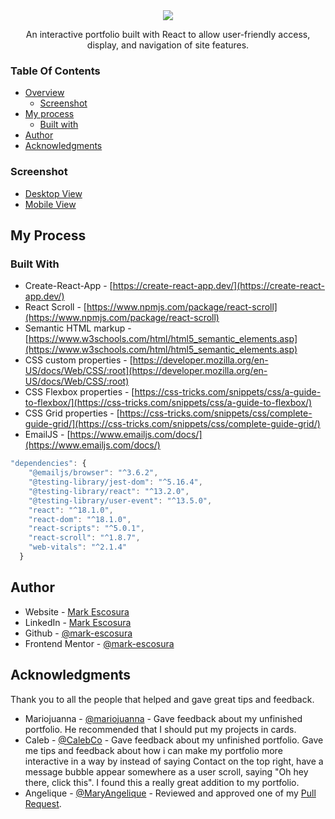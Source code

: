 <div align="center">
<a href=""><img src="https://readme-typing-svg.herokuapp.com?lines=Personal+Portfolio+Made+With+❤️;&center=true&width=550&height=45&color=ffffff"></a>

An interactive portfolio built with React to allow user-friendly access, display, and navigation of site features.

</div>

### Table Of Contents

- [Overview](#overview)
  - [Screenshot](#screenshot)
- [My process](#my-process)
  - [Built with](#built-with)
- [Author](#author)
- [Acknowledgments](#acknowledgments)

### Screenshot

- [Desktop View](/src/designs/desktop-view.png) <br/>
- [Mobile View](/src/designs/mobile-view.png)

## My Process

### Built With

- Create-React-App - [https://create-react-app.dev/](https://create-react-app.dev/)
- React Scroll - [https://www.npmjs.com/package/react-scroll](https://www.npmjs.com/package/react-scroll)
- Semantic HTML markup - [https://www.w3schools.com/html/html5_semantic_elements.asp](https://www.w3schools.com/html/html5_semantic_elements.asp)
- CSS custom properties - [https://developer.mozilla.org/en-US/docs/Web/CSS/:root](https://developer.mozilla.org/en-US/docs/Web/CSS/:root)
- CSS Flexbox properties - [https://css-tricks.com/snippets/css/a-guide-to-flexbox/](https://css-tricks.com/snippets/css/a-guide-to-flexbox/)
- CSS Grid properties - [https://css-tricks.com/snippets/css/complete-guide-grid/](https://css-tricks.com/snippets/css/complete-guide-grid/)
- EmailJS - [https://www.emailjs.com/docs/](https://www.emailjs.com/docs/)

```js
"dependencies": {
    "@emailjs/browser": "^3.6.2",
    "@testing-library/jest-dom": "^5.16.4",
    "@testing-library/react": "^13.2.0",
    "@testing-library/user-event": "^13.5.0",
    "react": "^18.1.0",
    "react-dom": "^18.1.0",
    "react-scripts": "^5.0.1",
    "react-scroll": "^1.8.7",
    "web-vitals": "^2.1.4"
  }
```

## Author

- Website - [Mark Escosura](https://mark-escosura-portfolio.vercel.app/)
- LinkedIn - [Mark Escosura](https://www.linkedin.com/in/markintech)
- Github - [@mark-escosura](https://www.github.com/mark-escosura)
- Frontend Mentor - [@mark-escosura](https://www.frontendmentor.io/profile/mark-escosura)

## Acknowledgments

Thank you to all the people that helped and gave great tips and feedback.

- Mariojuanna - [@mariojuanna](https://linktr.ee/mariojuanaaa) - Gave feedback about my unfinished portfolio. He recommended that I should put my projects in cards.
- Caleb - [@CalebCo](https://github.com/CalebCo) - Gave feedback about my unfinished portfolio. Gave me tips and feedback about how i can make my portfolio more interactive in a way by instead of saying Contact on the top right, have a message bubble appear somewhere as a user scroll, saying "Oh hey there, click this". I found this a really great addition to my portfolio.
- Angelique - [@MaryAngelique](https://github.com/MaryAngelique) - Reviewed and approved one of my [Pull Request](https://github.com/mark-escosura/markintech/pull/2).
